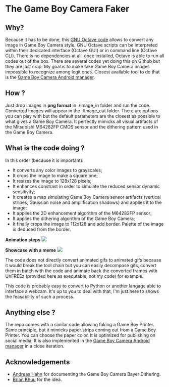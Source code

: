 # The Game Boy Camera Faker

## Why?
Because it has to be done, this [GNU Octave code](https://octave.org/) allows to convert any image in Game Boy Camera style. GNU Octave scripts can be interpreted within their dedicated interface (Octave GUI) or in command line (Octave CLI). There is no dependencies at all, once installed, Octave is able to run all codes out of the box. There are several codes yet doing this on Github but they are just crap. My goal is to make fake Game Boy Camera images impossible to recognize among legit ones. Closest available tool to do that is the [Game Boy Camera Android manager](https://github.com/Mraulio/GBCamera-Android-Manager).

## How ?
Just drop images in **png format** in ./Image_in folder and run the code. Converted images will appear in the ./Image_out folder. There are options you can play with but the default parameters are the closest as possible to what gives a Game Boy Camera. It perfectly mimicks all visual artifacts of the Mitsubishi M64282FP CMOS sensor and the dithering pattern used in the Game Boy Camera.

## What is the code doing ?
In this order (because it is important):
- It converts any color images to grayscales;
- It crops the image to make a square one;
- It resizes the image to 128x128 pixels;
- It enhances constrast in order to simulate the reduced sensor dynamic sensitivity;
- It creates a map simulating Game Boy Camera sensor artifacts (vertical stripes, Gaussian noise and amplification shadows) and applies it to the image;
- It applies the 2D enhancement algorithm of the M64282FP sensor;
- It applies the dithering algorithm of the Game Boy Camera;
- It finally crops the image to 112x128 and add border. Palette of the image is deduced from the border.

**Animation steps**
![](Animation.gif)

**Showcase with a meme**
![](Pulp.gif)

The code does not directly convert animated gifs to animated gifs because it would break the tool chain but you can easily decompose gifs, convert them in batch with the code and animate back the converted frames with UnFREEz (provided here as executable, not my code) for example.

This code is probably easy to convert to Python or another langage able to interface a webcam. It's up to you to deal with that, I'm just here to shows the feasability of such a process.

## Anything else ?
The repo comes with a similar code allowing faking a Game Boy Printer. Same principle, but it mimicks paper strips coming out from a Game Boy Printer. You can choose the paper color. It is optimized for publishing on social media. It is also implemented in the [Game Boy Camera Android manager](https://github.com/Mraulio/GBCamera-Android-Manager) in a close iteration.

## Acknowledgements
- [Andreas Hahn](https://github.com/HerrZatacke/dither-pattern-gen) for documenting the Game Boy Camera Bayer Dithering.
- [Brian Khuu](https://github.com/mofosyne) for the idea.
